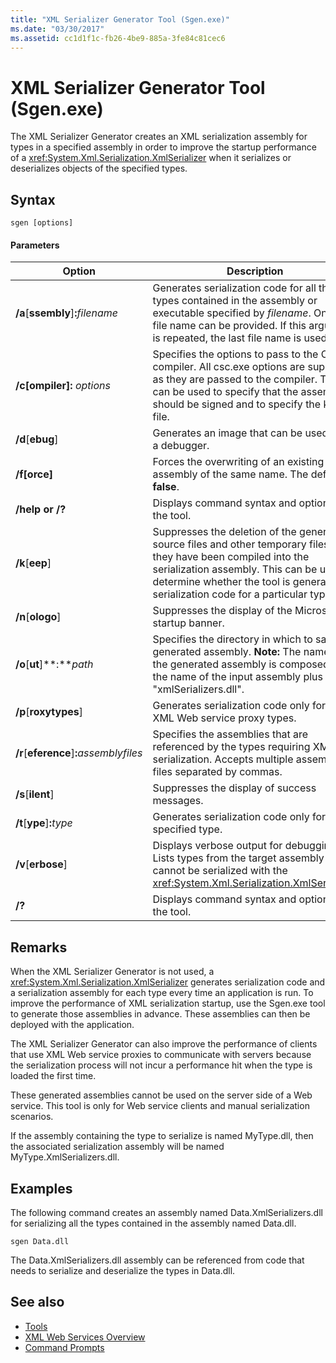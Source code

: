 ```yaml
---
title: "XML Serializer Generator Tool (Sgen.exe)"
ms.date: "03/30/2017"
ms.assetid: cc1d1f1c-fb26-4be9-885a-3fe84c81cec6
---
```

# XML Serializer Generator Tool (Sgen.exe)
The XML Serializer Generator creates an XML serialization assembly for types in a specified assembly in order to improve the startup performance of a <xref:System.Xml.Serialization.XmlSerializer> when it serializes or deserializes objects of the specified types.  
  
## Syntax  
  
```  
sgen [options]  
```  
  
#### Parameters  
  
|Option|Description|  
|------------|-----------------|  
|**/a**[**ssembly**]**:**_filename_|Generates serialization code for all the types contained in the assembly or executable specified by *filename*. Only one file name can be provided. If this argument is repeated, the last file name is used.|  
|**/c[ompiler]:** *options*|Specifies the options to pass to the C# compiler. All csc.exe options are supported as they are passed to the compiler. This can be used to specify that the assembly should be signed and to specify the key file.|  
|**/d**[**ebug**]|Generates an image that can be used with a debugger.|  
|**/f[orce]**|Forces the overwriting of an existing assembly of the same name. The default is **false**.|  
|**/help or /?**|Displays command syntax and options for the tool.|  
|**/k**[**eep**]|Suppresses the deletion of the generated source files and other temporary files after they have been compiled into the serialization assembly. This can be used to determine whether the tool is generating serialization code for a particular type.|  
|**/n**[**ologo**]|Suppresses the display of the Microsoft startup banner.|  
|**/o**[**ut**]**:***path*|Specifies the directory in which to save the generated assembly. **Note:**  The name of the generated assembly is composed of the name of the input assembly plus "xmlSerializers.dll".|  
|**/p**[**roxytypes**]|Generates serialization code only for the XML Web service proxy types.|  
|**/r**[**eference**]**:**_assemblyfiles_|Specifies the assemblies that are referenced by the types requiring XML serialization. Accepts multiple assembly files separated by commas.|  
|**/s**[**ilent**]|Suppresses the display of success messages.|  
|**/t**[**ype**]**:**_type_|Generates serialization code only for the specified type.|  
|**/v**[**erbose**]|Displays verbose output for debugging. Lists types from the target assembly that cannot be serialized with the <xref:System.Xml.Serialization.XmlSerializer>.|  
|**/?**|Displays command syntax and options for the tool.|  
  
## Remarks  
 When the XML Serializer Generator is not used, a <xref:System.Xml.Serialization.XmlSerializer> generates serialization code and a serialization assembly for each type every time an application is run. To improve the performance of XML serialization startup, use the Sgen.exe tool to generate those assemblies in advance. These assemblies can then be deployed with the application.  
  
 The XML Serializer Generator can also improve the performance of clients that use XML Web service proxies to communicate with servers because the serialization process will not incur a performance hit when the type is loaded the first time.  
  
 These generated assemblies cannot be used on the server side of a Web service. This tool is only for Web service clients and manual serialization scenarios.  
  
 If the assembly containing the type to serialize is named MyType.dll, then the associated serialization assembly will be named MyType.XmlSerializers.dll.  
  
## Examples  
 The following command creates an assembly named Data.XmlSerializers.dll for serializing all the types contained in the assembly named Data.dll.  
  
```  
sgen Data.dll   
```  
  
 The Data.XmlSerializers.dll assembly can be referenced from code that needs to serialize and deserialize the types in Data.dll.  
  
## See also

- [Tools](../../../docs/framework/tools/index.md)  
- [XML Web Services Overview](https://msdn.microsoft.com/library/9db0c7b8-bca6-462b-9be5-f5f9a7f05a4d)  
- [Command Prompts](../../../docs/framework/tools/developer-command-prompt-for-vs.md)
